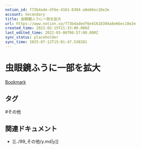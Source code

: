 ```yaml
---
notion_id: f73b4ade-df6e-4161-8304-a8e66ec18e2e
account: Secondary
title: 虫眼鏡ふうに一部を拡大
url: https://www.notion.so/f73b4adedf6e41618304a8e66ec18e2e
created_time: 2022-02-15T21:33:00.000Z
last_edited_time: 2022-03-06T06:57:00.000Z
sync_status: placeholder
sync_time: 2025-07-12T15:01:47.538281
---
```

# 虫眼鏡ふうに一部を拡大

[Bookmark](http://thosokawa.sakura.ne.jp/blog/2016/11/05/canvas%E3%81%AE%E3%83%9E%E3%82%B9%E3%82%AF%E3%82%92%E4%BD%BF%E3%81%A3%E3%81%9F%E8%99%AB%E7%9C%BC%E9%8F%A1%E6%8B%A1%E5%A4%A7/)

## タグ

#その他 

## 関連ドキュメント

- [[../99_その他/y.md|y]]
